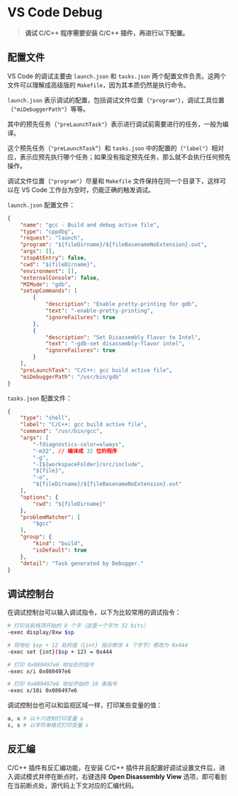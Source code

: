 # VS Code Debug

> **调试 C/C++ 程序需要安装 C/C++ 插件，再进行以下配置。**

## 配置文件

VS Code 的调试主要由 `launch.json` 和 `tasks.json` 两个配置文件负责。这两个文件可以理解成高级版的 `Makefile`，因为其本质仍然是执行命令。

`launch.json` 表示调试的配置，包括调试文件位置（`"program"`），调试工具位置（`"miDebuggerPath"`）等等。

其中的预先任务（`"preLaunchTask"`）表示进行调试前需要进行的任务，一般为编译。

这个预先任务（`"preLaunchTask“`）和 `tasks.json` 中的配置的（`"label"`）相对应，表示应预先执行哪个任务；如果没有指定预先任务，那么就不会执行任何预先操作。

调试文件位置（`"program"`）尽量和 `Makefile` 文件保持在同一个目录下，这样可以在 VS Code 工作台为空时，仍能正确的触发调试。

`launch.json` 配置文件：

```json
{
    "name": "gcc - Build and debug active file",
    "type": "cppdbg",
    "request": "launch",
    "program": "${fileDirname}/${fileBasenameNoExtension}.out",
    "args": [],
    "stopAtEntry": false,
    "cwd": "${fileDirname}",
    "environment": [],
    "externalConsole": false,
    "MIMode": "gdb",
    "setupCommands": [
        {
            "description": "Enable pretty-printing for gdb",
            "text": "-enable-pretty-printing",
            "ignoreFailures": true
        },
        {
            "description": "Set Disassembly Flavor to Intel",
            "text": "-gdb-set disassembly-flavor intel",
            "ignoreFailures": true
        }
    ],
    "preLaunchTask": "C/C++: gcc build active file",
    "miDebuggerPath": "/usr/bin/gdb"
}
```

`tasks.json` 配置文件：

```json
{
    "type": "shell",
    "label": "C/C++: gcc build active file",
    "command": "/usr/bin/gcc",
    "args": [
        "-fdiagnostics-color=always",
        "-m32", // 编译成 32 位的程序
        "-g",
        "-I${workspaceFolder}/src/include",
        "${file}",
        "-o",
        "${fileDirname}/${fileBasenameNoExtension}.out"
    ],
    "options": {
        "cwd": "${fileDirname}"
    },
    "problemMatcher": [
        "$gcc"
    ],
    "group": {
        "kind": "build",
        "isDefault": true
    },
    "detail": "Task generated by Debugger."
}
```

## 调试控制台

在调试控制台可以输入调试指令，以下为比较常用的调试指令：

```bash
# 打印当前栈顶开始的 8 个字（这里一个字为 32 bits）
-exec display/8xw $sp

# 将地址 $sp + 12 处的值（{int} 指示修改 4 个字节）修改为 0x444
-exec set {int}($sp + 12) = 0x444

# 打印 0x080497e6 地址处的指令
-exec x/i 0x080497e6

# 打印 0x080497e6 地址开始的 10 条指令
-exec x/10i 0x080497e6
```

调试控制台也可以和监视区域一样，打印某些变量的值：

```bash
a, x # 以十六进制打印变量 a
s, s # 以字符串格式打印变量 s
```

## 反汇编

C/C++ 插件有反汇编功能，在安装 C/C++ 插件并且配置好调试设置文件后，进入调试模式并停在断点时，右键选择 **Open Disassembly View** 选项，即可看到在当前断点处，源代码上下文对应的汇编代码。